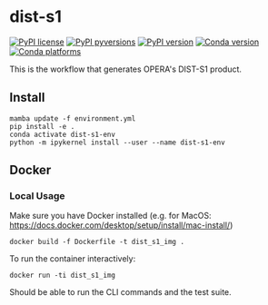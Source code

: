 # dist-s1

[![PyPI license](https://img.shields.io/pypi/l/dist-s1.svg)](https://pypi.python.org/pypi/dist-s1/)
[![PyPI pyversions](https://img.shields.io/pypi/pyversions/dist-s1.svg)](https://pypi.python.org/pypi/dist-s1/)
[![PyPI version](https://img.shields.io/pypi/v/dist-s1.svg)](https://pypi.python.org/pypi/dist-s1/)
[![Conda version](https://img.shields.io/conda/vn/conda-forge/dist_s1)](https://anaconda.org/conda-forge/dist_s1)
[![Conda platforms](https://img.shields.io/conda/pn/conda-forge/dist_s1)](https://anaconda.org/conda-forge/dist_s1)

This is the workflow that generates OPERA's DIST-S1 product.

## Install

```
mamba update -f environment.yml
pip install -e .
conda activate dist-s1-env
python -m ipykernel install --user --name dist-s1-env
```

## Docker

### Local Usage

Make sure you have Docker installed (e.g. for MacOS: https://docs.docker.com/desktop/setup/install/mac-install/)

```
docker build -f Dockerfile -t dist_s1_img .
```
To run the container interactively:
```
docker run -ti dist_s1_img
```
Should be able to run the CLI commands and the test suite.
